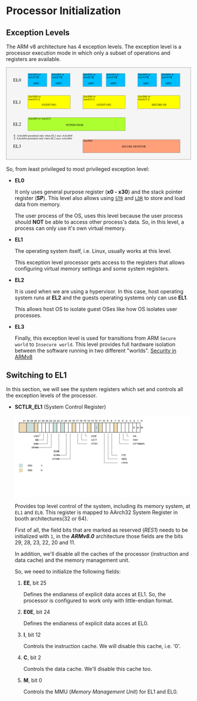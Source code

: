 # Processor Initialization

## Exception Levels

The ARM v8 architecture has 4 exception levels. The exception level is a processor execution mode in which only a subset of operations and registers are available. 

![Exception Levels](/docs/images/exception-levels.png)

So, from least privileged to most privileged exception level:

- **EL0**
	
	It only uses general purpose register (**x0 - x30**) and the stack pointer register (**SP**).
	This level also allows using [`STR`](/docs/instructions.md) and [`LDR`](/docs/instructions.md) to store and load data from memory.
	
	The user process of the OS, uses this level because the user process should **NOT** be able to access other process's data.
	So, in this level, a process can only use it's own virtual memory.
        
- **EL1**
	
	The operating system itself, i.e. Linux, usually works at this level. 
	
	This exception level processor gets access to the registers that allows configuring virtual memory settings and some system registers.
	
- **EL2**
	
	It is used when we are using a hypervisor. In this case, host operating system runs at **EL2** and the guests operating systems only can use **EL1**.
	
	This allows host OS to isolate guest OSes like how OS isolates user processes.

- **EL3**

	Finally, this exception level is used for transitions from ARM `Secure world` to `Insecure world`. This level provides full hardware isolation between the software running in two different "worlds". [Security in ARMv8](https://developer.arm.com/documentation/100935/0100/)

## Switching to EL1

In this section, we will see the system registers which set and controls all the exception levels of the processor.

- **SCTLR_EL1** (System Control Register)

	![SCTLR_EL1](/docs/images/sctlr_el1.png)

	Provides top level control of the system, including its memory system, at `EL1` and `EL0`.
	This register is mapped to AArch32 System Register in booth architectures(32 or 64).

	First of all, the field bits that are marked as reserved (*RES1*) needs to be initialized with `1`, in the 	***ARMv8.0*** architecture those fields are the bits 29, 28, 23, 22, 20 and 11.
	
	In addition, we'll disable all the caches of the processor (instruction and data cache) and the memory 		management unit.
	
	So, we need to initialize the following fields:
		
	1. **EE**, bit 25
		
		Defines the endianess of explicit data acces at EL1. So, the processor is configured to work only with little-endian format.
	
	2. **E0E**, bit 24
	
		Defines the endianess of explicit data acces at EL0.
		
	3. **I**, bit 12
	
		Controls the instruction cache. We will disable this cache, i.e. '0'.
		
	4. **C**, bit 2
		
		Controls the data cache. We'll disable this cache too.
	
	5. **M**, bit 0
		
		Controls the MMU (*Memory Management Unit*) for EL1 and EL0.
		
		
			




